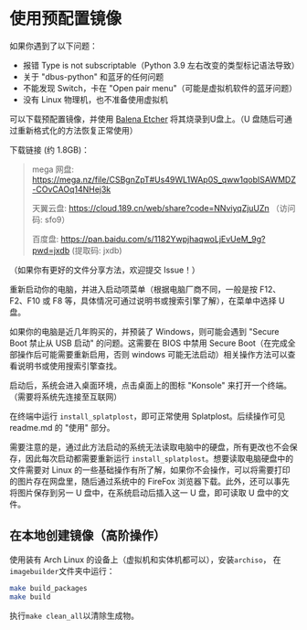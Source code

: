 # 使用预配置镜像

如果你遇到了以下问题：
- 报错 Type is not subscriptable（Python 3.9 左右改变的类型标记语法导致）
- 关于 "dbus-python" 和蓝牙的任何问题
- 不能发现 Switch，卡在 "Open pair menu"（可能是虚拟机软件的蓝牙问题）
- 没有 Linux 物理机，也不准备使用虚拟机

可以下载预配置镜像，并使用 [Balena Etcher](https://www.balena.io/etcher/) 将其烧录到U盘上。（U 盘随后可通过重新格式化的方法恢复正常使用）

下载链接 (约 1.8GB)：
> mega 网盘: https://mega.nz/file/CSBgnZpT#Us49WL1WAp0S_qww1qobISAWMDZ-COvCAOq14NHej3k
> 
> 天翼云盘: https://cloud.189.cn/web/share?code=NNviyqZjuUZn （访问码: sfo9）
> 
> 百度盘:  https://pan.baidu.com/s/1182YwpjhaqwoLjEvUeM_9g?pwd=jxdb (提取码: jxdb)

（如果你有更好的文件分享方法，欢迎提交 Issue！）

重新启动你的电脑，并进入启动项菜单（根据电脑厂商不同，一般是按 F12、F2、F10 或 F8 等，具体情况可通过说明书或搜索引擎了解），在菜单中选择 U 盘。

如果你的电脑是近几年购买的，并预装了 Windows，则可能会遇到 "Secure Boot 禁止从 USB 启动" 的问题。这需要在 BIOS 中禁用 Secure Boot（在完成全部操作后可能需要重新启用，否则 windows 可能无法启动）相关操作方法可以查看说明书或使用搜索引擎查找。

启动后，系统会进入桌面环境，点击桌面上的图标 "Konsole" 来打开一个终端。（需要将系统先连接至互联网）

在终端中运行 `install_splatplost`，即可正常使用 Splatplost。后续操作可见 readme.md 的 "使用" 部分。

需要注意的是，通过此方法启动的系统无法读取电脑中的硬盘，所有更改也不会保存，因此每次启动都需要重新运行 `install_splatplost`。想要读取电脑硬盘中的文件需要对 Linux 的一些基础操作有所了解，如果你不会操作，可以将需要打印的图片存在网盘里，随后通过系统中的 FireFox 浏览器下载。此外，还可以事先将图片保存到另一 U 盘中，在系统启动后插入这一 U 盘，即可读取 U 盘中的文件。

## 在本地创建镜像（高阶操作）

使用装有 Arch Linux 的设备上（虚拟机和实体机都可以），安装`archiso`， 在`imagebuilder`文件夹中运行：
```bash
make build_packages
make build
```

执行`make clean_all`以清除生成物。
